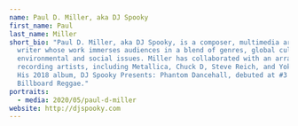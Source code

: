 ```yaml
---
name: Paul D. Miller, aka DJ Spooky
first_name: Paul
last_name: Miller
short_bio: "Paul D. Miller, aka DJ Spooky, is a composer, multimedia artist, and
  writer whose work immerses audiences in a blend of genres, global culture, and
  environmental and social issues. Miller has collaborated with an array of
  recording artists, including Metallica, Chuck D, Steve Reich, and Yoko Ono.
  His 2018 album, DJ Spooky Presents: Phantom Dancehall, debuted at #3 on
  Billboard Reggae."
portraits:
  - media: 2020/05/paul-d-miller
website: http://djspooky.com
---
```


